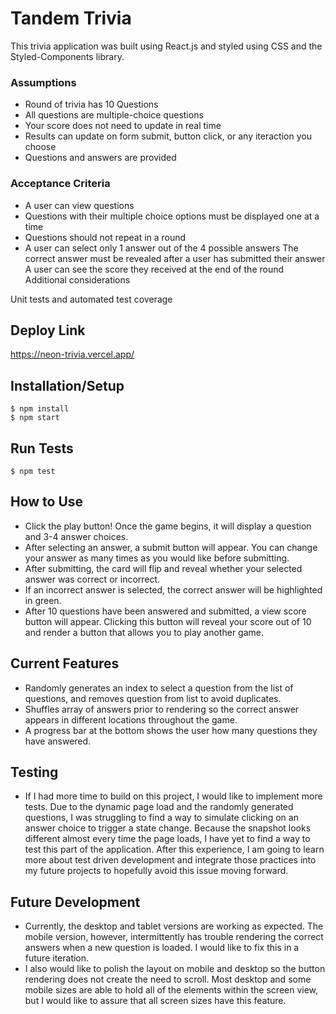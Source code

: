 # Tandem Trivia

This trivia application was built using React.js and styled using CSS and the Styled-Components library.

### Assumptions

- Round of trivia has 10 Questions
- All questions are multiple-choice questions
- Your score does not need to update in real time
- Results can update on form submit, button click, or any iteraction you choose
- Questions and answers are provided

### Acceptance Criteria

- A user can view questions
- Questions with their multiple choice options must be displayed one at a time
- Questions should not repeat in a round
- A user can select only 1 answer out of the 4 possible answers
The correct answer must be revealed after a user has submitted their answer
A user can see the score they received at the end of the round
Additional considerations

Unit tests and automated test coverage

## Deploy Link

https://neon-trivia.vercel.app/


## Installation/Setup

```shell
$ npm install
$ npm start
```

## Run Tests
```shell
$ npm test
```

## How to Use

- Click the play button! Once the game begins, it will display a question and 3-4 answer choices.
- After selecting an answer, a submit button will appear. You can change your answer as many times as you would like before submitting.
- After submitting, the card will flip and reveal whether your selected answer was correct or incorrect.
- If an incorrect answer is selected, the correct answer will be highlighted in green. 
- After 10 questions have been answered and submitted, a view score button will appear. Clicking this button will reveal your score out of 10 and render a button that allows you to play another game.

## Current Features

- Randomly generates an index to select a question from the list of questions, and removes question from list to avoid duplicates.
- Shuffles array of answers prior to rendering so the correct answer appears in different locations throughout the game.
- A progress bar at the bottom shows the user how many questions they have answered.


## Testing

- If I had more time to build on this project, I would like to implement more tests. Due to the dynamic page load and the randomly generated questions, I was struggling to find a way to simulate clicking on an answer choice to trigger a state change. Because the snapshot looks different almost every time the page loads, I have yet to find a way to test this part of the application. After this experience, I am going to learn more about test driven development and integrate those practices into my future projects to hopefully avoid this issue moving forward. 

## Future Development
 
- Currently, the desktop and tablet versions are working as expected. The mobile version, however, intermittently has trouble rendering the correct answers when a new question is loaded. I would like to fix this in a future iteration.
- I also would like to polish the layout on mobile and desktop so the button rendering does not create the need to scroll. Most desktop and some mobile sizes are able to hold all of the elements within the screen view, but I would like to assure that all screen sizes have this feature.